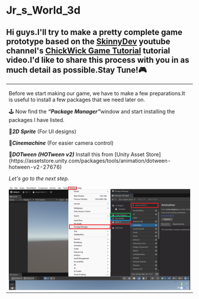 # Jr_s_World_3d
## Hi guys.I'll try to make a pretty complete game prototype based on the [SkinnyDev](https://www.youtube.com/@skinnydev) youtube channel's [ChickWick Game Tutorial](https://www.youtube.com/watch?v=KZ5V9xIwwcE) tutorial video.I'd like to share this process with you in as much detail as possible.Stay Tune!🎮


<table>
  <tr>
    <td style="vertical-align: top; width: 30%;">
     <p>Before we start making our game, we have to make a few preparations.It is useful to install a few packages that we need later on.</p>
      <p>🕹️ Now find the  <b><i>“Package Manager”</i></b>window and start installing the packages I have listed.</p>
      <p>📃<b><i>2D Sprite</i></b> (For UI designs)</p>
      <p>📃<b><i>Cinemachine</i></b> (For easier camera control)</p>
      <p>📃<b><i>DOTween (HOTween v2)</i></b> Install this from [Unity Asset Store](https://assetstore.unity.com/packages/tools/animation/dotween-hotween-v2-27676) </p>
      <p><i>Let's go to the next step.</i></p> 
      <img src="https://github.com/Ozlem-goksun/Jr_s_World_3d/blob/main/Tut/step1.png" alt="step1" style="max-width: 100%; height: auto;">
    </td>
  </tr>
</table>
